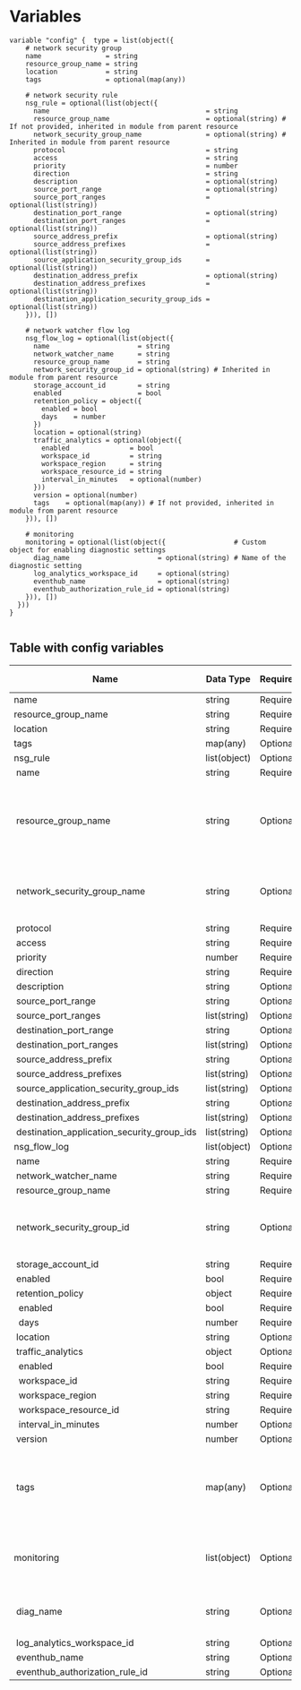 # Variables

```
variable "config" {  type = list(object({
    # network security group
    name                = string
    resource_group_name = string
    location            = string
    tags                = optional(map(any))

    # network security rule
    nsg_rule = optional(list(object({
      name                                       = string
      resource_group_name                        = optional(string) # If not provided, inherited in module from parent resource
      network_security_group_name                = optional(string) # Inherited in module from parent resource
      protocol                                   = string
      access                                     = string
      priority                                   = number
      direction                                  = string
      description                                = optional(string)
      source_port_range                          = optional(string)
      source_port_ranges                         = optional(list(string))
      destination_port_range                     = optional(string)
      destination_port_ranges                    = optional(list(string))
      source_address_prefix                      = optional(string)
      source_address_prefixes                    = optional(list(string))
      source_application_security_group_ids      = optional(list(string))
      destination_address_prefix                 = optional(string)
      destination_address_prefixes               = optional(list(string))
      destination_application_security_group_ids = optional(list(string))
    })), [])

    # network watcher flow log
    nsg_flow_log = optional(list(object({
      name                      = string
      network_watcher_name      = string
      resource_group_name       = string
      network_security_group_id = optional(string) # Inherited in module from parent resource
      storage_account_id        = string
      enabled                   = bool
      retention_policy = object({
        enabled = bool
        days    = number
      })
      location = optional(string)
      traffic_analytics = optional(object({
        enabled               = bool
        workspace_id          = string
        workspace_region      = string
        workspace_resource_id = string
        interval_in_minutes   = optional(number)
      }))
      version = optional(number)
      tags    = optional(map(any)) # If not provided, inherited in module from parent resource
    })), [])

    # monitoring
    monitoring = optional(list(object({                 # Custom object for enabling diagnostic settings
      diag_name                      = optional(string) # Name of the diagnostic setting
      log_analytics_workspace_id     = optional(string)
      eventhub_name                  = optional(string)
      eventhub_authorization_rule_id = optional(string)
    })), [])
  }))
}


```


## Table with config variables

| Name | Data Type | Requirement | Default Value | Comment |
| ------- | --------- | ----------- | ------------- | ------- |
|name | string | Required |  |  |
|resource_group_name | string | Required |  |  |
|location | string | Required |  |  |
|tags | map(any) | Optional |  |  |
|nsg_rule | list(object) | Optional | [] |  |
|&nbsp;name | string | Required |  |  |
|&nbsp;resource_group_name | string | Optional |  |  If not provided, inherited in module from parent resource |
|&nbsp;network_security_group_name | string | Optional |  |  Inherited in module from parent resource |
|&nbsp;protocol | string | Required |  |  |
|&nbsp;access | string | Required |  |  |
|&nbsp;priority | number | Required |  |  |
|&nbsp;direction | string | Required |  |  |
|&nbsp;description | string | Optional |  |  |
|&nbsp;source_port_range | string | Optional |  |  |
|&nbsp;source_port_ranges | list(string) | Optional |  |  |
|&nbsp;destination_port_range | string | Optional |  |  |
|&nbsp;destination_port_ranges | list(string) | Optional |  |  |
|&nbsp;source_address_prefix | string | Optional |  |  |
|&nbsp;source_address_prefixes | list(string) | Optional |  |  |
|&nbsp;source_application_security_group_ids | list(string) | Optional |  |  |
|&nbsp;destination_address_prefix | string | Optional |  |  |
|&nbsp;destination_address_prefixes | list(string) | Optional |  |  |
|&nbsp;destination_application_security_group_ids | list(string) | Optional |  |  |
|nsg_flow_log | list(object) | Optional | [] |  |
|&nbsp;name | string | Required |  |  |
|&nbsp;network_watcher_name | string | Required |  |  |
|&nbsp;resource_group_name | string | Required |  |  |
|&nbsp;network_security_group_id | string | Optional |  |  Inherited in module from parent resource |
|&nbsp;storage_account_id | string | Required |  |  |
|&nbsp;enabled | bool | Required |  |  |
|&nbsp;retention_policy | object | Required |  |  |
|&nbsp;&nbsp;enabled | bool | Required |  |  |
|&nbsp;&nbsp;days | number | Required |  |  |
|&nbsp;location | string | Optional |  |  |
|&nbsp;traffic_analytics | object | Optional |  |  |
|&nbsp;&nbsp;enabled | bool | Required |  |  |
|&nbsp;&nbsp;workspace_id | string | Required |  |  |
|&nbsp;&nbsp;workspace_region | string | Required |  |  |
|&nbsp;&nbsp;workspace_resource_id | string | Required |  |  |
|&nbsp;&nbsp;interval_in_minutes | number | Optional |  |  |
|&nbsp;version | number | Optional |  |  |
|&nbsp;tags | map(any) | Optional |  |  If not provided, inherited in module from parent resource |
|monitoring | list(object) | Optional | [] |  Custom object for enabling diagnostic settings |
|&nbsp;diag_name | string | Optional |  |  Name of the diagnostic setting |
|&nbsp;log_analytics_workspace_id | string | Optional |  |  |
|&nbsp;eventhub_name | string | Optional |  |  |
|&nbsp;eventhub_authorization_rule_id | string | Optional |  |  |


